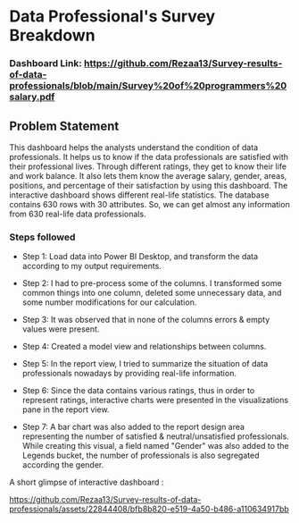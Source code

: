 # Data Professional's Survey Breakdown

### Dashboard Link: https://github.com/Rezaa13/Survey-results-of-data-professionals/blob/main/Survey%20of%20programmers%20salary.pdf

## Problem Statement

This dashboard helps the analysts understand the condition of data professionals. It helps us to know if the data professionals are satisfied with their professional lives. Through different ratings, they get to know their life and work balance. It also lets them know the average salary, gender, areas, positions, and percentage of their satisfaction by using this dashboard. The interactive dashboard shows different real-life statistics.
The database contains 630 rows with 30 attributes. So, we can get almost any information from 630 real-life data professionals. 



### Steps followed 

- Step 1: Load data into Power BI Desktop, and transform the data according to my output requirements.

- Step 2: I had to pre-process some of the columns. I transformed some common things into one column, deleted some unnecessary data, and some number modifications for our calculation.

- Step 3: It was observed that in none of the columns errors & empty values were present.

- Step 4: Created a model view and relationships between columns.
- Step 5: In the report view, I tried to summarize the situation of data professionals nowadays by providing real-life information.

- Step 6: Since the data contains various ratings, thus in order to represent ratings, interactive charts were presented in the visualizations pane in the report view. 

- Step 7: A bar chart was also added to the report design area representing the number of satisfied & neutral/unsatisfied professionals. While creating this visual, a field named "Gender" was also added to the Legends bucket, the number of professionals is also segregated according the gender.



A short glimpse of interactive dashboard :

https://github.com/Rezaa13/Survey-results-of-data-professionals/assets/22844408/bfb8b820-e519-4a50-b486-a110634917bb


